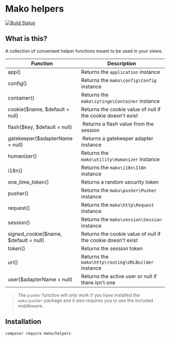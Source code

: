 # Mako helpers

[![Build Status](https://img.shields.io/travis/mako-framework/helpers/master.svg?style=flat)](https://travis-ci.org/mako-framework/helpers)

## What is this?

A collection of convenient helper functions meant to be used in your views.

| Function                              | Description                                                  |
|---------------------------------------|--------------------------------------------------------------|
| app()                                 | Returns the `application` instance                           |
| config()                              | Returns the `mako\config\Config` instance                    |
| container()                           | Returns the `mako\syringe\Container` instance                |
| cookie($name, $default = null)        | Returns the cookie value of null if the cookie doesn't exist |
| flash($key, $default = null)          | Returns a flash value from the session                       |
| gatekeeper($adapterName = null)       | Returns a gatekeeper adapter instance                        |
| humanizer()                           | Returns the `mako\utility\Humanizer` instance                |
| i18n()                                | Returns the `mako\i18n\I18n` instance                        |
| one_time_token()                      | Returns a random security token                              |
| pusher()                              | Returns the `mako\pusher\Pusher` instance                    |
| request()                             | Returns the `mako\http\Request` instance                     |
| session()                             | Returns the `mako\session\Session` instance                  |
| signed_cookie($name, $default = null) | Returns the cookie value of null if the cookie doesn't exist |
| token()                               | Returns the session token                                    |
| url()                                 | Returns the `mako\http\routing\URLBuilder` instance          |
| user($adapterName = null)             | Returns the active user or null if there isn't one           |

> The `pusher` function will only work if you have installed the `mako/pusher` package and it also requires you to use the included middleware.

## Installation

	composer require mako/helpers
